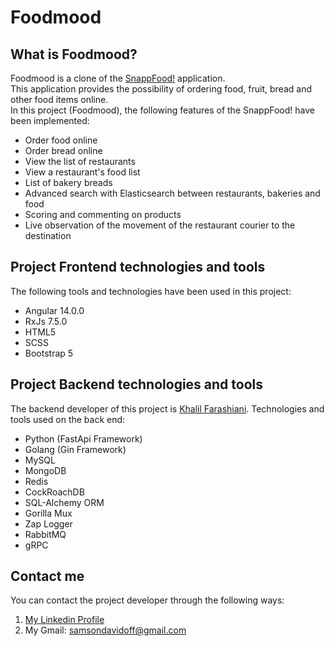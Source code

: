 # Foodmood

## What is Foodmood?

Foodmood is a clone of the [SnappFood!](https://snappfood.ir/ "Online food ordering application") application. <br>
This application provides the possibility of ordering food, fruit, bread and other food items online. <br>
In this project (Foodmood), the following features of the SnappFood! have been implemented:
* Order food online
* Order bread online
* View the list of restaurants
* View a restaurant's food list
* List of bakery breads
* Advanced search with Elasticsearch between restaurants, bakeries and food
* Scoring and commenting on products
* Live observation of the movement of the restaurant courier to the destination

## Project Frontend technologies and tools

The following tools and technologies have been used in this project:

* Angular 14.0.0
* RxJs 7.5.0
* HTML5
* SCSS
* Bootstrap 5

## Project Backend technologies and tools

The backend developer of this project is [Khalil Farashiani](https://github.com/khalil-farashiani).
Technologies and tools used on the back end:

* Python (FastApi Framework)
* Golang (Gin Framework)
* MySQL
* MongoDB
* Redis
* CockRoachDB
* SQL-Alchemy ORM
* Gorilla Mux
* Zap Logger
* RabbitMQ
* gRPC

## Contact me

You can contact the project developer through the following ways:

1. [My Linkedin Profile](https://www.linkedin.com/in/samson-davidoff)
2. My Gmail: samsondavidoff@gmail.com
